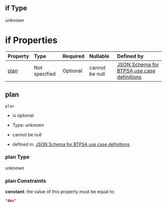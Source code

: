 ## if Type

unknown

# if Properties

| Property      | Type          | Required | Nullable       | Defined by                                                                                                                                                                                                                                  |
| :------------ | :------------ | :------- | :------------- | :------------------------------------------------------------------------------------------------------------------------------------------------------------------------------------------------------------------------------------------ |
| [plan](#plan) | Not specified | Optional | cannot be null | [JSON Schema for BTPSA use case definitions](btpsa-usecase-properties-services-items-allof-1-then-allof-46-then-allof-2-if-properties-plan.md "undefined#/properties/services/items/allOf/1/then/allOf/46/then/allOf/2/if/properties/plan") |

## plan



`plan`

*   is optional

*   Type: unknown

*   cannot be null

*   defined in: [JSON Schema for BTPSA use case definitions](btpsa-usecase-properties-services-items-allof-1-then-allof-46-then-allof-2-if-properties-plan.md "undefined#/properties/services/items/allOf/1/then/allOf/46/then/allOf/2/if/properties/plan")

### plan Type

unknown

### plan Constraints

**constant**: the value of this property must be equal to:

```json
"dev"
```

